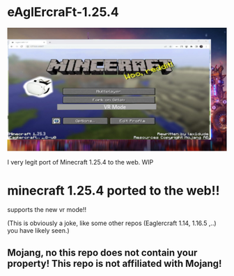 # eAglErcraFt-1.25.4

![](https://github.com/JMcrafter26/eAglErcraFt-1.25.4/blob/main/4CA4DBB6-83C4-40AB-96D6-B7A5BA896E00.jpeg?raw=true)

I very legit port of Minecraft 1.25.4 to the web. WIP

# minecraft 1.25.4 ported to the web!!

supports the new vr mode!!

(This is obviously a joke, like some other repos (Eaglercraft 1.14, 1.16.5 ,..) you have likely seen.)

## Mojang, no this repo does not contain your property! This repo is not affiliated with Mojang!
